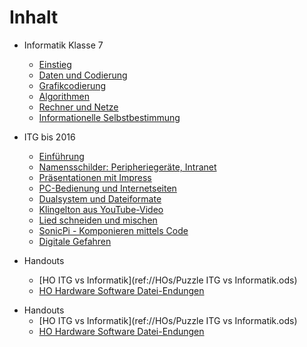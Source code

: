 # Inhalt

* Informatik Klasse 7
  * [Einstieg](Einstieg.md)
  * [Daten und Codierung](daten_und_codierung.md)
  * [Grafikcodierung](Grafikcodierung.md)
  * [Algorithmen](algorithmen.md)
  * [Rechner und Netze](rechner_und_netze.md)
  * [Informationelle Selbstbestimmung](Informationelle_Selbstbestimmung.md)

* ITG bis 2016
  * [Einführung](README.md)
  * [Namensschilder: Peripheriegeräte, Intranet](Klasse_7/01_Namensschilder_Peripheriegeraete_Intranet.md)
  * [Präsentationen mit Impress](Klasse_7/02_Praesentationen_mit_Impress.md)
  * [PC-Bedienung und Internetseiten](Klasse_7/03_PC-Bedienung_Internetseiten.md)
  * [Dualsystem und Dateiformate](Klasse_7/04_Dualsystem_Dateien.md)
  * [Klingelton aus YouTube-Video](Klasse_7/05_Klingelton_aus_YouTube-Video.md)
  * [Lied schneiden und mischen](Klasse_7/06_Lied_schneiden_und_mischen.md)
  * [SonicPi - Komponieren mittels Code](Klasse_7/07_SonicPi.md)
  * [Digitale Gefahren](Klasse_7/08_Digitale_Gefahren.md)
* Handouts
  * [HO ITG vs Informatik](ref://HOs/Puzzle ITG vs Informatik.ods)
  * [HO Hardware Software Datei-Endungen](Klasse_7/HO_Hardware_Software_Datei-Endungen.md)

+ Handouts
    + [HO ITG vs Informatik](ref://HOs/Puzzle ITG vs Informatik.ods)
    + [HO Hardware Software Datei-Endungen](Klasse_7/HO_Hardware_Software_Datei-Endungen.md)
